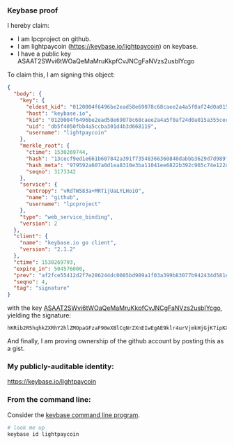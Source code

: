 ### Keybase proof

I hereby claim:

  * I am lpcproject on github.
  * I am lightpaycoin (https://keybase.io/lightpaycoin) on keybase.
  * I have a public key ASAAT2SWvi6tWOaQeMaMruKkpfCvJNCgFaNVzs2usbIYcgo

To claim this, I am signing this object:

```json
{
  "body": {
    "key": {
      "eldest_kid": "0120004f6496be2ead58e69078c68caee2a4a5f0af24d0a015a355cecdaeb1b218720a",
      "host": "keybase.io",
      "kid": "0120004f6496be2ead58e69078c68caee2a4a5f0af24d0a015a355cecdaeb1b218720a",
      "uid": "db5f4050fbb4a5ccba301d4b3d668119",
      "username": "lightpaycoin"
    },
    "merkle_root": {
      "ctime": 1530269744,
      "hash": "13cecf9ed1e661b607842a391f73548366360840dabbb3629d7d989fbe81431c7b46fe0e26156dd019b136f23d1d0bbd36979527846475ff8d7371db666f0af0",
      "hash_meta": "979592a607a0d1ea8310e3ba11041ee6822b392c965c74e122d439d8a36afbc1",
      "seqno": 3173342
    },
    "service": {
      "entropy": "vRdTW583a+MRTijUaLYLHoiO",
      "name": "github",
      "username": "lpcproject"
    },
    "type": "web_service_binding",
    "version": 2
  },
  "client": {
    "name": "keybase.io go client",
    "version": "2.1.2"
  },
  "ctime": 1530269793,
  "expire_in": 504576000,
  "prev": "af2fce55412d2f7e286244dc0085bd989a1f03a399b83077b942434d581e4eea",
  "seqno": 4,
  "tag": "signature"
}
```

with the key [ASAAT2SWvi6tWOaQeMaMruKkpfCvJNCgFaNVzs2usbIYcgo](https://keybase.io/lightpaycoin), yielding the signature:

```
hKRib2R5hqhkZXRhY2hlZMOpaGFzaF90eXBlCqNrZXnEIwEgAE9klr4urVjmkHjGjK7ipKXwryTQoBWjVc7NrrGyGHIKp3BheWxvYWTESpcCBMQgry/OVUEtL34oYkTcAIW9mJofA6OZuDB3uUJDTVgeTurEIDkBh1fpSVrgllZQ2DeUfCe7h4jN5fVK4UPDqeIiFkhlAgHCo3NpZ8RA+lrS/GaFtckCi47HijkO8713V6GcBbz3mZsUjvORx4ZKfhbnt82On288Lm0OMKbRUrmfErBOxB+70RqDMEUHDahzaWdfdHlwZSCkaGFzaIKkdHlwZQildmFsdWXEIMG82i/fAM6YCJEuz0PF5dIpI/PAIGV5zztgGHz66cnRo3RhZ80CAqd2ZXJzaW9uAQ==

```

And finally, I am proving ownership of the github account by posting this as a gist.

### My publicly-auditable identity:

https://keybase.io/lightpaycoin

### From the command line:

Consider the [keybase command line program](https://keybase.io/download).

```bash
# look me up
keybase id lightpaycoin
```
